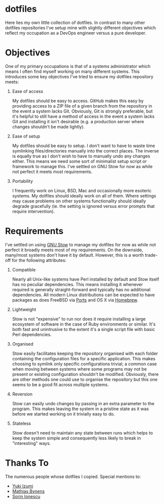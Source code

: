 dotfiles
========

Here lies my own little collection of dotfiles. In contrast to many other dotfiles repositories I've setup mine with slightly different objectives which reflect my occupation as a DevOps engineer versus a pure developer.


Objectives
==========

One of my primary occupations is that of a systems administrator which means I often find myself working on many different systems. This introduces some key objectives I've tried to ensure my dotfiles repository meets:

1.  Ease of access

    My dotfiles should be easy to access. GitHub makes this easy by providing access to a ZIP file of a given branch from the repository in the event a system lacks Git. Obviously, Git is strongly preferable, but it's helpful to still have a method of access in the event a system lacks Git and installing it isn't desirable (e.g. a production server where changes shouldn't be made lightly).

2.  Ease of setup

    My dotfiles should be easy to setup. I don't want to have to waste time symlinking files/directories manually into the correct places. The inverse is equally true as I don't wish to have to manually undo any changes either. This means we need some sort of minimalist setup script or framework to manage this. I've settled on GNU Stow for now as while not perfect it meets most requirements.

3.  Portability

    I frequently work on Linux, BSD, Mac and occasionally more esoteric systems. My dotfiles should ideally work on all of them. Where settings may cause problems on other systems functionality should ideally degrade gracefully (ie. the setting is ignored versus error prompts that require intervention).


Requirements
============

I've settled on using [GNU Stow](http://www.gnu.org/software/stow/) to manage my dotfiles for now as while not perfect it broadly meets most of my requirements. On the downside, many/most systems don't have it by default. However, this is a worth trade-off for the following attributes:

1.  Compatible

    Nearly all Unix-like systems have Perl installed by default and Stow itself has no peculiar dependencies. This means installing it whenever required is generally straight-forward and typically has no additional dependencies. All modern Linux distributions can be expected to have packages as does FreeBSD via [Ports](http://www.freshports.org/) and OS X via [Homebrew](http://brew.sh/).

2.  Lightweight

    Stow is not "expensive" to run nor does it require installing a large ecosystem of software in the case of Ruby environments or similar. It's both fast and unintrusive to the extent it's a single script file with basic Perl dependencies.

3.  Organised

    Stow easily facilitates keeping the repository organised with each folder containing the configuration files for a specific application. This makes choosing to symlink only specific configurations trivial; a common case when moving between systems where some programs may not be present or existing configuration shouldn't be modified. Obviously, there are other methods one could use to organise the repository but this one seems to be a good fit across multiple systems.

4.  Reversion

    Stow can easily undo changes by passing in an extra parameter to the program. This makes leaving the system in a pristine state as it was before we started working on it trivially easy to do.

5.  Stateless

    Stow doesn't need to maintain any state between runs which helps to keep the system simple and consequently less likely to break in "interesting" ways.


Thanks To
=========

The numerous people whose dotfiles I copied. Special mentions to:

* [Yuki Izumi](https://github.com/kivikakk)
* [Mathias Bynens](https://github.com/mathiasbynens)
* [Sorin Ionescu](https://github.com/sorin-ionescu)
